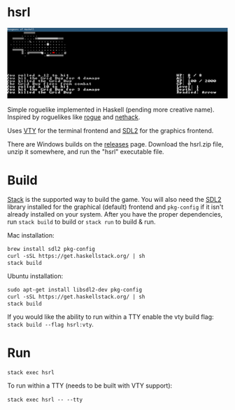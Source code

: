 # hsrl

![hsrl](/res/screenshot.png?raw=true)

Simple roguelike implemented in Haskell (pending more creative name). Inspired
by roguelikes like [rogue](https://archive.org/details/msdos_Rogue_1983) and
[nethack](http://www.nethack.org/).

Uses [VTY](http://hackage.haskell.org/package/vty) for the terminal frontend
and [SDL2](https://www.libsdl.org/) for the graphics frontend.

There are Windows builds on the
[releases](https://github.com/MichaelMackus/hsrl/releases) page. Download the
hsrl.zip file, unzip it somewhere, and run the "hsrl" executable file.

# Build

[Stack](https://docs.haskellstack.org/en/stable/install_and_upgrade/) is the
supported way to build the game. You will also need the
[SDL2](https://www.libsdl.org/) library installed for the graphical (default)
frontend and `pkg-config` if it isn't already installed on your system.  After
you have the proper dependencies, run `stack build` to build or `stack run` to
build & run.

Mac installation:

```
brew install sdl2 pkg-config
curl -sSL https://get.haskellstack.org/ | sh
stack build
```

Ubuntu installation:

```
sudo apt-get install libsdl2-dev pkg-config
curl -sSL https://get.haskellstack.org/ | sh
stack build
```

If you would like the ability to run within a TTY enable the vty build flag:
`stack build --flag hsrl:vty`.

# Run

`stack exec hsrl`

To run within a TTY (needs to be built with VTY support):

`stack exec hsrl -- --tty`
